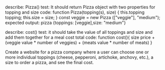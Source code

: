 describe: Pizza()
test: It should return Pizza  object with two properties for topping and size
code: function Pizza(topping(s), size) {
this.topping  topping;
this.size = size;
}
const  veggie =  new  Pizza (["veggie"], "medium");
expected output: pizza {toppings: [veggie],size: "medium"}

describe: cost()
test: it should take the value of all toppings and size and add them together for a meal cost total
code: function cost(){
    size price + (veggie value * number of veggies) + (meats value * number of meats)
}



Create a website for a pizza company where a user can choose one or more individual toppings (cheese, pepperoni, artichoke, anchovy, etc.), a size to order a pizza, and see the final cost.


